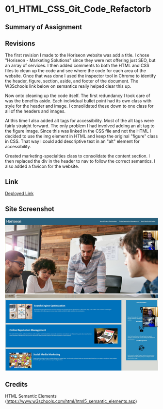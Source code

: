 # 01_HTML_CSS_Git_Code_Refactorb

## Summary of Assignment

## Revisions

The first revision I made to the Horiseon website was add a title. I chose "Horiseon - Marketing Solutions" since they were not offering just SEO, but an array of services. I then added comments to both the HTML and CSS files to clean up the code and see where the code for each area of the website. Once that was done I used the inspector tool in Chrome to identify the header, figure, section, aside, and footer of the document. The W3Schools link below on semantics really helped clear this up. 

Now onto cleaning up the code itself. The first redundancy I took care of was the benefits aside. Each individual bullet point had its own class with style for the header and image. I consolidated these down to one class for all of the headers and images. 

At this time I also added alt tags for accessibility. Most of the alt tags were fairly straight forward. The only problem I had involved adding an alt tag to the figure image. Since this was linked in the CSS file and not the HTML I decided to use the img element in HTML and keep the original "figure" class in CSS. That way I could add descriptive text in an "alt" element for accessibility.

Created marketing-specialties class to consolidate the content section. I then replaced the div in the header to nav to follow the correct semantics. I also added a favicon for the website.

## Link
[Deployed Link](https://mikecoletta.github.io/Horiseon-Code-Refactor/)

## Site Screenshot

![Screenshot 1](Screenshot-1.JPG)
![Screenshot 2](Screenshot-2.JPG)


## Credits

HTML Semantic Elements (https://www.w3schools.com/html/html5_semantic_elements.asp)

